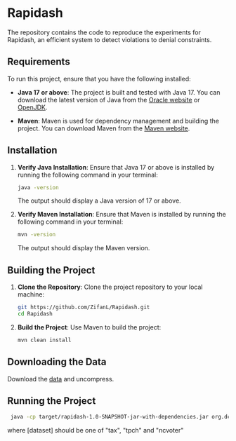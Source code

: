 # Rapidash
The repository contains the code to reproduce the experiments for Rapidash, an efficient system to detect violations to denial constraints.

## Requirements

To run this project, ensure that you have the following installed:

- **Java 17 or above**: The project is built and tested with Java 17. You can download the latest version of Java from the [Oracle website](https://www.oracle.com/java/technologies/javase-downloads.html) or [OpenJDK](https://jdk.java.net/).

- **Maven**: Maven is used for dependency management and building the project. You can download Maven from the [Maven website](https://maven.apache.org/download.cgi).

## Installation

1. **Verify Java Installation**: Ensure that Java 17 or above is installed by running the following command in your terminal:
    ```sh
    java -version
    ```
    The output should display a Java version of 17 or above.

2. **Verify Maven Installation**: Ensure that Maven is installed by running the following command in your terminal:
    ```sh
    mvn -version
    ```
    The output should display the Maven version.

## Building the Project

1. **Clone the Repository**: Clone the project repository to your local machine:
    ```sh
    git https://github.com/ZifanL/Rapidash.git
    cd Rapidash
    ```

2. **Build the Project**: Use Maven to build the project:
    ```sh
    mvn clean install
    ```
## Downloading the Data
Download the [data](https://www.dropbox.com/scl/fi/azxswgry8jjk23o92vsy0/rapidash_data.zip?rlkey=rvosjfu30dzznyrki824bghy0&st=ijqiiov0&dl=0) and uncompress.

## Running the Project
   ```sh
    java -cp target/rapidash-1.0-SNAPSHOT-jar-with-dependencies.jar org.dc.Main [dataset]
   ```
where [dataset] should be one of "tax", "tpch" and "ncvoter" 